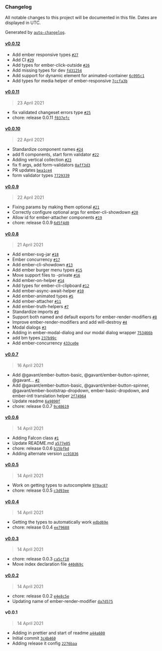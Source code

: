 ### Changelog

All notable changes to this project will be documented in this file. Dates are displayed in UTC.

Generated by [`auto-changelog`](https://github.com/CookPete/auto-changelog).

#### [v0.0.12](https://github.com/Gavant/glint-template-types/compare/v0.0.11...v0.0.12)

- Add ember responsive types [`#27`](https://github.com/Gavant/glint-template-types/pull/27)
- Add CI [`#29`](https://github.com/Gavant/glint-template-types/pull/29)
- Add types for ember-click-outside [`#26`](https://github.com/Gavant/glint-template-types/pull/26)
- Add missing types for dev [`fd31254`](https://github.com/Gavant/glint-template-types/commit/fd31254df5e8c5ccf41eb7a1148cfd636f86ed1f)
- Add support for dynamic element for animated-container [`6c095c1`](https://github.com/Gavant/glint-template-types/commit/6c095c18669cdcd4d4af35ae36d71d45fd53f835)
- Add types for media helper of ember-responsive [`7ccfa3b`](https://github.com/Gavant/glint-template-types/commit/7ccfa3bbf13836c7a6ec0083ad828386d86f38bd)

#### [v0.0.11](https://github.com/Gavant/glint-template-types/compare/v0.0.10...v0.0.11)

> 23 April 2021

- fix validated changeset errors type [`#25`](https://github.com/Gavant/glint-template-types/pull/25)
- chore: release 0.0.11 [`f037efc`](https://github.com/Gavant/glint-template-types/commit/f037efc1690fb07fc526ff70645f09fefc7915c7)

#### [v0.0.10](https://github.com/Gavant/glint-template-types/compare/v0.0.9...v0.0.10)

> 22 April 2021

- Standardize component names [`#24`](https://github.com/Gavant/glint-template-types/pull/24)
- add fl components, start form validator [`#22`](https://github.com/Gavant/glint-template-types/pull/22)
- Adding vertical collection [`#23`](https://github.com/Gavant/glint-template-types/pull/23)
- fix fl args, add form-validators [`0aff3d3`](https://github.com/Gavant/glint-template-types/commit/0aff3d361e239702d07ae94d5fd773a33d828f28)
- PR updates [`bea1ce4`](https://github.com/Gavant/glint-template-types/commit/bea1ce4efdc635d59e5bb77664ff47d064171916)
- form validator types [`7729339`](https://github.com/Gavant/glint-template-types/commit/7729339852033be2e68ad1a95328809a0eed25d2)

#### [v0.0.9](https://github.com/Gavant/glint-template-types/compare/v0.0.8...v0.0.9)

> 22 April 2021

- Fixing params by making them optional [`#21`](https://github.com/Gavant/glint-template-types/pull/21)
- Correctly configure optional args for ember-cli-showdown [`#20`](https://github.com/Gavant/glint-template-types/pull/20)
- Allow id for ember-attacher components [`#19`](https://github.com/Gavant/glint-template-types/pull/19)
- chore: release 0.0.9 [`6d5f4d0`](https://github.com/Gavant/glint-template-types/commit/6d5f4d0567c0a0bdd30c77e07c38287ace6f9559)

#### [v0.0.8](https://github.com/Gavant/glint-template-types/compare/v0.0.7...v0.0.8)

> 21 April 2021

- Add ember-svg-jar [`#18`](https://github.com/Gavant/glint-template-types/pull/18)
- Ember concurrency [`#17`](https://github.com/Gavant/glint-template-types/pull/17)
- Add ember-cli-showdown [`#13`](https://github.com/Gavant/glint-template-types/pull/13)
- Add ember burger menu types [`#15`](https://github.com/Gavant/glint-template-types/pull/15)
- Move support files to -private [`#16`](https://github.com/Gavant/glint-template-types/pull/16)
- Add ember-on-helper [`#14`](https://github.com/Gavant/glint-template-types/pull/14)
- Add types for ember-cli-clipboard [`#12`](https://github.com/Gavant/glint-template-types/pull/12)
- Add ember-async-await-helper [`#10`](https://github.com/Gavant/glint-template-types/pull/10)
- Add ember-animated types [`#5`](https://github.com/Gavant/glint-template-types/pull/5)
- Add ember-attacher [`#11`](https://github.com/Gavant/glint-template-types/pull/11)
- Add ember-truth-helpers [`#7`](https://github.com/Gavant/glint-template-types/pull/7)
- Standardize imports [`#9`](https://github.com/Gavant/glint-template-types/pull/9)
- Support both named and default exports for ember-render-modifiers [`#8`](https://github.com/Gavant/glint-template-types/pull/8)
- Improve ember-render-modifiers and add will-destroy [`#4`](https://github.com/Gavant/glint-template-types/pull/4)
- Modal dialogs [`#3`](https://github.com/Gavant/glint-template-types/pull/3)
- Adding in ember-modal-dialog and our modal dialog wrapper [`753466b`](https://github.com/Gavant/glint-template-types/commit/753466bfa33b59ae3be7e667e4207e88632414fb)
- add bm types [`237b99c`](https://github.com/Gavant/glint-template-types/commit/237b99cee6156332ee65889d6293b025e5311675)
- Add ember-concurrency [`433ce0e`](https://github.com/Gavant/glint-template-types/commit/433ce0e23034a9cbd6d9dfc06a23443c114bc610)

#### [v0.0.7](https://github.com/Gavant/glint-template-types/compare/v0.0.6...v0.0.7)

> 16 April 2021

- Add @gavant/ember-button-basic, @gavant/ember-button-spinner, @gavant… [`#2`](https://github.com/Gavant/glint-template-types/pull/2)
- Add @gavant/ember-button-basic, @gavant/ember-button-spinner, @gavant/ember-bootstrap-dropdown, ember-basic-dropdown, and ember-intl translation helper [`2f74964`](https://github.com/Gavant/glint-template-types/commit/2f7496456cea6134ece56904f7b176a6f34f9caf)
- Update readme [`6a9890f`](https://github.com/Gavant/glint-template-types/commit/6a9890f142efec4b4288ec8eb11d4ea6dc2b1879)
- chore: release 0.0.7 [`9c48619`](https://github.com/Gavant/glint-template-types/commit/9c48619b06ddc0cdee8d5622b6fbe2e9b36cf7ec)

#### [v0.0.6](https://github.com/Gavant/glint-template-types/compare/v0.0.5...v0.0.6)

> 14 April 2021

- Adding FaIcon class [`#1`](https://github.com/Gavant/glint-template-types/pull/1)
- Update README.md [`a577e05`](https://github.com/Gavant/glint-template-types/commit/a577e0573e80a5808a628621aacd9b87ec8ad87c)
- chore: release 0.0.6 [`b15bfbd`](https://github.com/Gavant/glint-template-types/commit/b15bfbdecdb7910d47bf86ed53c3a35ebc6c66b4)
- Adding alternate version [`cc91036`](https://github.com/Gavant/glint-template-types/commit/cc9103602407c1c7abd7928efd0e75a0a2a20f8a)

#### [v0.0.5](https://github.com/Gavant/glint-template-types/compare/v0.0.4...v0.0.5)

> 14 April 2021

- Work on getting types to autocomplete [`979ac87`](https://github.com/Gavant/glint-template-types/commit/979ac8756f33c7a3aab8aa2b3ef403c16270f298)
- chore: release 0.0.5 [`c3d93ee`](https://github.com/Gavant/glint-template-types/commit/c3d93ee20a6f44f214566fd6e1d8619f69f5947e)

#### [v0.0.4](https://github.com/Gavant/glint-template-types/compare/v0.0.3...v0.0.4)

> 14 April 2021

- Getting the types to automatically work [`edbd69e`](https://github.com/Gavant/glint-template-types/commit/edbd69ee0e7df03fc07dd3982f62fcf3146d75bd)
- chore: release 0.0.4 [`ee79688`](https://github.com/Gavant/glint-template-types/commit/ee79688e9498fd034cc7e9b4b2e450338f3b6619)

#### [v0.0.3](https://github.com/Gavant/glint-template-types/compare/v0.0.2...v0.0.3)

> 14 April 2021

- chore: release 0.0.3 [`ca5cf10`](https://github.com/Gavant/glint-template-types/commit/ca5cf109fa4cdc78ef90955ea4cb235054067aac)
- Move index declaration file [`440d69c`](https://github.com/Gavant/glint-template-types/commit/440d69c0bdd98bb36783cbde09373b290ccfe77c)

#### [v0.0.2](https://github.com/Gavant/glint-template-types/compare/v0.0.1...v0.0.2)

> 14 April 2021

- chore: release 0.0.2 [`e4e8c5e`](https://github.com/Gavant/glint-template-types/commit/e4e8c5e478c72042b41a3e546b7b9ac59c40fffb)
- Updating name of ember-render-modifier [`da7d575`](https://github.com/Gavant/glint-template-types/commit/da7d575adf8878e2e3461faec2d234f72163937c)

#### v0.0.1

> 14 April 2021

- Adding in prettier and start of readme [`a44a600`](https://github.com/Gavant/glint-template-types/commit/a44a60013e4fc19e018c8f7c7b21086268cdb3ef)
- Initial commit [`3c4b460`](https://github.com/Gavant/glint-template-types/commit/3c4b460957abc9dd9170283896c9cbaa1351bfa5)
- Adding release it config [`2276baa`](https://github.com/Gavant/glint-template-types/commit/2276baae3f383921cd07809b7271ce16d4428008)
